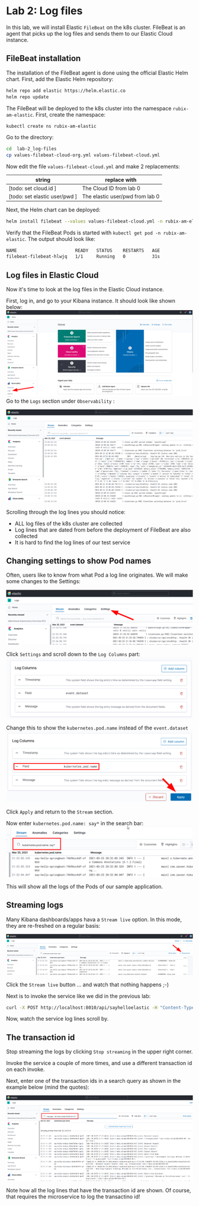# Lab 2: Log files

In this lab, we will install Elastic `FileBeat` on the k8s cluster. FileBeat is an agent that picks up the log files and sends them to our Elastic Cloud instance.

## FileBeat installation

The installation of the FileBeat agent is done using the official Elastic Helm chart. First, add the Elastic Helm repository:
```bash
helm repo add elastic https://helm.elastic.co
helm repo update
```

The FileBeat will be deployed to the k8s cluster into the namespace `rubix-am-elastic`. First, create the namespace:
```bash
kubectl create ns rubix-am-elastic
```

Go to the directory:

```bash
cd  lab-2_log-files
cp values-filebeat-cloud-org.yml values-filebeat-cloud.yml
```

Now edit the file `values-filebeat-cloud.yml` and make 2 replacements:

| string | replace with |
|--------|--------------|
| [todo: set cloud.id ] | The Cloud ID from lab 0 | 
| [todo: set elastic user/pwd ] | The elastic user/pwd from lab 0 | 


Next, the Helm chart can be deployed:
```bash
helm install filebeat --values values-filebeat-cloud.yml -n rubix-am-elastic elastic/filebeat
```

Verify that the FileBeat Pods is started with `kubectl get pod -n rubix-am-elastic`. The output should look like:

```bash
NAME                      READY   STATUS    RESTARTS   AGE
filebeat-filebeat-hlwjq   1/1     Running   0          31s
```

## Log files in Elastic Cloud

Now it's time to look at the log files in the Elastic Cloud instance.

First, log in, and go to your Kibana instance. It should look like shown below:
![Kibana](img/filebeat_001.png)
Go to the `Logs` section under `Observability` :

![observability-logs](img/filebeat_002.png)

Scrolling through the log lines you should notice:
- ALL log files of the k8s cluster are collected
- Log lines that are dated from before the deployment of FileBeat are also collected
- It is hard to find the log lines of our test service

## Changing settings to show Pod names

Often, users like to know from what Pod a log line originates. We will make some changes to the Settings:

![settings](img/filebeat_003.png)

Click `Settings` and scroll down to the `Log Columns` part:
![log columns](img/filebeat_004.png)

Change this to show the `kubernetes.pod.name` instead of the `event.dataset`
![k8s pod name](img/filebeat_005.png)


Click `Apply` and return to the `Stream` section.

Now enter `kubernetes.pod.name: say*` in the search bar:
![search say](img/filebeat_006.png)


This will show all the logs of the Pods of our sample application.

## Streaming logs

Many Kibana dashboards/apps hava a `Stream live`  option. In this mode, they are re-freshed on a regular basis:

![stream live](img/filebeat_007.png)

Click the `Stream live` button ... and watch that nothing happens ;-)

Next is to invoke the service like we did in the previous lab:
```bash
curl -X POST http://localhost:8010/api/sayhelloelastic -H "Content-Type: application/json" -d '{"transactionId" : "tid://rubix.nl/am/20210325-02", "name": "Luc" }'
```
Now, watch the service log lines scroll by.

## The transaction id

Stop streaming the logs by clicking `Stop streaming` in the upper right corner. 

Invoke the service a couple of more times, and use a different transaction id on each invoke.

Next, enter one of the transaction ids in a search query as shown in the example below (mind the quotes):

![search for transaction](img/filebeat_008.png)

Note how all the log lines that have the transaction id are shown. Of course, that requires the microservice to log the transactino id!
